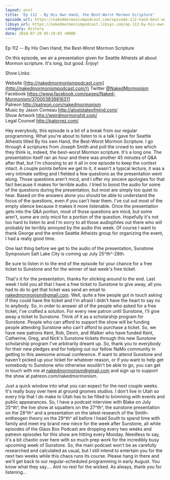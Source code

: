 ```yaml
---
layout: post
title: 'Ep 112 - By His Own Hand, the Best-Worst Mormon Scripture'
episode_url: https://nakedmormonismpodcast.com/episode-112-hand-best-worst-mormon-scripture/
libsyn_url: https://nakedmormonismpodcast.libsyn.com/ep-112-by-his-own-hand-the-best-worst-mormon-scripture
category: History
date: 2018-07-20 05:19:03 +0000
---
```


Ep 112 -- By His Own Hand, the Best-Worst Mormon Scripture

On this episode, we air a presentation given for Seattle Atheists all
about Mormon scripture. It's long, but good. Enjoy!

Show Links:

Website [http://nakedmormonismpodcast.com](http://nakedmormonismpodcast.com/)\
Twitter [\@NakedMormonism](https://twitter.com/NakedMormonism)\
Facebook <https://www.facebook.com/pages/Naked-Mormonism/370003839816311>\
Patreon <http://patreon.com/nakedmormonism>\
Music by Jason Comeau <http://aloststateofmind.com/>\
Show Artwork <http://weirdmormonshit.com/>\
Legal Counsel <http://patorrez.com/>

Hey everybody, this episode is a bit of a break from our regular
programming. What you're about to listen to is a talk I gave for Seattle
Atheists titled By his own Hand, the Best-Worst Mormon Scripture. I go
through 4 scriptures from Joseph Smith and poll the crowd to see which
they think is, indeed, the best-worst Mormon scripture. It's a long one.
The presentation itself ran an hour and there was another 45 minutes of
Q&A after that, but I'm choosing to air it all in one episode to keep
the context intact. A couple points before we get to it, it wasn't a
typical lecture, it was a very intimate setting and I fielded a few
questions as the presentation went along. Those questions aren't micd,
and I offer my sincere apologies for that fact because it makes for
terrible audio. I tried to boost the audio for some of the questions
during the presentation, but most are simply too quiet to hear. Based on
the answers alone you should be able to understand the focus of the
questions, even if you can't hear them. I've cut out most of the empty
silence because it makes it more listenable. Once the presentation gets
into the Q&A portion, most of those questions are micd, but some aren't,
some are only micd for a portion of the question. Hopefully it's not too
hard to listen to and I'm sorry to all those audiophiles out there who
will probably be terribly annoyed by the audio this week. Of course I
want to thank George and the entire Seattle Atheists group for
organizing the event, I had a really good time.

One last thing before we get to the audio of the presentation, Sunstone
Symposium Salt Lake City is coming up July 25^th^-28th.

Be sure to listen in to the end of the episode for your chance for a
free ticket to Sunstone and for the winner of last week's free ticket.

That's it for the presentation, thanks for sticking around to the end.
Last week I told you all that I have a free ticket to Sunstone to give
away, all you had to do to get that ticket was send an email to
<nakedmormonism@gmail.com>. Well, quite a few people got in touch asking
if they could have the ticket and I'm afraid I didn't have the heart to
say no to anybody. So, in order to answer all of the people who asked
for a free ticket, I've crafted a solution. For every new patron until
Sunstone, I'll give away a ticket to Sunstone. Think of it as a
scholarship program for Sunstone. People who can afford to support the
show will be funding people attending Sunstone who can't afford to
purchase a ticket. So, we have new patrons Kent, Rob, Devin, and Walker
who have funded Kent, Catherine, Greg, and Nick's Sunstone tickets
through this new Sunstone scholarship program I've arbitrarily dreamt
up. So, thank you to everybody for their new pledges and for helping out
our fellow NaMo community in getting to this awesome annual conference.
If want to attend Sunstone and haven't picked up your ticket for
whatever reason, or if you want to help get somebody to Sunstone who
otherwise wouldn't be able to go, you can get in touch with me at
<nakedmormonism@gmail.com> and sign up to support the show at
patreon.com/nakedmormonism.

Just a quick window into what you can expect for the next couple weeks.
It's really busy over here at ground gnomes studios. I don't live in
Utah so every trip that I do make to Utah has to be filled to brimming
with events and public appearances. So, I have a podcast interview with
Blake on July 25^th^, the live show at squatters on the 27^th^, the
sunstone presentation on the 28^th^ and a presentation on the latest
research of the Smith-entheogen theory on the 29^th^ all before I head
South to spend time with family and meet my brand new niece for the week
after Sunstone, all while episodes of the Glass Box Podcast are dropping
every two weeks and patreon episodes for this show are hitting every
Monday. Needless to say, it's a bit chaotic over here with so much prep
work for the incredibly busy upcoming week of Sunstone. So, the main
podcast won't be as carefully researched and calculated as usual, but I
still intend to entertain you for the next two weeks while this chaos
runs its course. Please hang in there and we'll get back to our
regular-scheduled programming in early August. You know what they
say.... Aint no rest for the wicked. As always, thank you for
listening...
